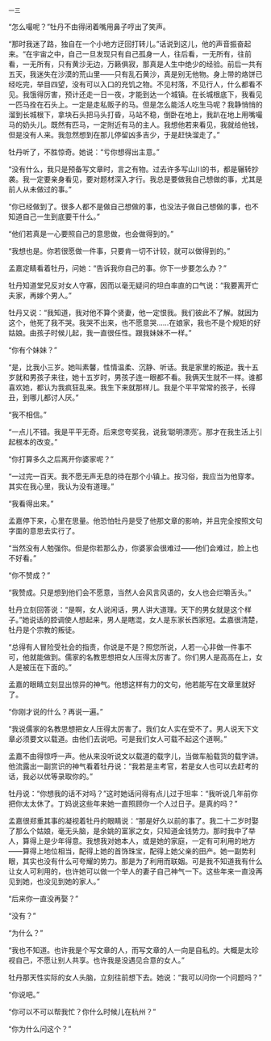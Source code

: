     一三 

   “怎么嘬呢？”牡丹不由得闭着嘴用鼻子哼出了笑声。

   “那时我迷了路，独自在一个小地方迂回打转儿。”话说到这儿，他的声音振奋起来。“在宇宙之中，自己一旦发现只有自己孤身一人，往后看，一无所有，往前看，一无所有，只有黄沙无边，万籁俱寂，那真是人生中绝少的经验。前后一共有五天，我迷失在沙漠的荒山里——只有乱石黄沙，真是别无他物。身上带的烙饼已经吃完，举目四望，没有可以入口的充饥之物。不见村落，不见行人，什么都看不见。我饿得厉害，预计还走一日一夜，才能到达一个城镇。在长城根底下，我看见一匹马拴在石头上。一定是走私贩子的马。但是怎么能活人吃生马呢？我静悄悄的溜到长城根下，拿块石头把马头打昏，马站不稳，倒卧在地上，我趴在地上用嘴嘬马的奶头儿。既然有匹马，一定附近有马的主人。我想他若来看见，我就给他钱，但是没有人来。我忽然想到在那儿停留凶多吉少，于是赶快溜走了。”

   牡丹听了，不胜惊奇。她说：“亏你想得出主意。”

   “没有什么，我只是预备写文章时，言之有物。过去许多写山川的书，都是辗转抄袭。我一定要亲身看见，要对题材深入才行。我总是要做我自己想做的事，尤其是前人从未做过的事。”

   “你已经做到了。很多人都不是做自己想做的事，也没法子做自己想做的事，也不知道自己一生到底要干什么。”

   “他们若真是一心要照自己的意思做，也会做得到的。”

   “我想也是。你若很愿做一件事，只要肯一切不计较，就可以做得到的。”

   孟嘉定睛看着牡丹，问她：“告诉我你自己的事。你下一步要怎么办？”

   牡丹知道堂兄反对女人守寡，因而以毫无疑问的坦白率直的口气说：“我要离开亡夫家，再嫁个男人。”

   牡丹又说：“我知道，我对他不算个贤妻，他一定恨我。我们彼此不了解。就因为这个，他死了我不哭。我哭不出来，也不愿意哭……在娘家，我也不是个规矩的好姑娘。由孩子时候儿起，我一直很任性。跟我妹妹不一样。”

   “你有个妹妹？”

   “是，比我小三岁。她叫素馨，性情温柔、沉静、听话。我是家里的叛逆。我十五岁就和男孩子来往，她十五岁时，男孩子连一眼都不看。我俩天生就不一样。谁都喜欢她，都认为我疯狂乱来。我生下来就那样儿。我是个平平常常的孩子，长得丑，到哪儿都讨人厌。”

   “我不相信。”

   “一点儿不错。我是平平无奇。后来您夸奖我，说我‘聪明漂亮’。那才在我生活上引起根本的改变。”

   “你打算多久之后离开你婆家呢？”

   “一过完一百天。我不愿无声无息的待在那个小镇上。按习俗，我应当为他穿孝。其实在我心里，我认为没有道理。”

   “我看得出来。”

   孟嘉停下来，心里在思量。他恐怕牡丹是受了他那文章的影响，并且完全按照文句字面的意思去实行了。

   “当然没有人勉强你。但是你若那么办，你婆家会很难过——他们会难过，脸上也不好看。”

   “你不赞成？”

   “我赞成。只是想到他们会不愿意，当然人会风言风语的，女人也会烂嚼舌头。”

   牡丹立刻回答说：“是啊，女人说闲话，男人讲大道理。天下的男女就是这个样子。”她说话的腔调使人想起来，男人是瞎混，女人是东家长西家短。孟嘉很清楚，牡丹是个宗教的叛徒。

   “总得有人冒险受社会的指责，你说是不是？照您所说，人若一心非做一件事不可，他就能做到。儒家的名教思想把女人压得太厉害了。你们男人是高高在上，女人是被压在下面的。”

   孟嘉的眼睛立刻显出惊异的神气。他想这样有力的文句，他若能写在文章里就好了。

   “你刚才说的什么？再说一遍。”

   “我说儒家的名教思想把女人压得太厉害了。我们女人实在受不了。男人说天下文章必须要文以载道。由他们去说吧。可是我们女人可载不起这个道啊。”

   孟嘉不由得惊呼一声。他从来没听说文以载道的载字儿，当做车船载货的载字讲。他流露出一副赏识的神气看着牡丹说：“我若是主考官，若是女人也可以去赶考的话，我必以优等录取你的。”

   牡丹说：“你想我的话不对吗？”这时她话问得有点儿过于坦率：“我听说几年前你把你太太休了。丁妈说这些年来她一直照顾你一个人过日子。是真的吗？”

   孟嘉很郑重其事的凝视着牡丹的眼睛说：“那是好久以前的事了。我二十二岁时娶了那么个姑娘，毫无头脑，是余姚的富家之女，只知道金钱势力。那时我中了举人，算得上是少年得意。我想我对她本人，或是她的家庭，一定有可利用的地方——算得上地位相当，配得上她的首饰珠宝，配得上她父亲的田产。她一副势利眼，其实也没有什么可夸耀的势力。那是为了利用而联姻。可是我不知道我有什么让女人可利用的，也许她可以做一个举人的妻子自己神气一下。这些年来一直没再见到她，也没见到她的家人。”

   “后来你一直没再娶？”

   “没有？”

   “为什么？”

   “我也不知道。也许我是个写文章的人，而写文章的人一向是自私的。大概是太珍视自己，不愿让别人共享。也许我是没遇见合意的女人。”

   牡丹那天性实际的女人头脑，立刻往前想下去。她说：“我可以问你一个问题吗？”

   “你说吧。”

   “你可以不可以帮我忙？你什么时候儿在杭州？”

   “你为什么问这个？”

